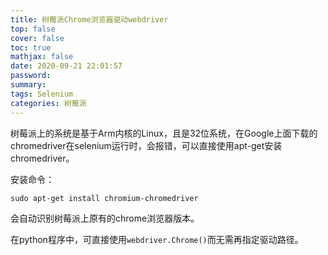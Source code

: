```yaml
---
title: 树莓派Chrome浏览器驱动webdriver
top: false
cover: false
toc: true
mathjax: false
date: 2020-09-21 22:01:57
password:
summary:
tags: Selenium
categories: 树莓派
---
```


树莓派上的系统是基于Arm内核的Linux，且是32位系统，在Google上面下载的chromedriver在selenium运行时，会报错，可以直接使用apt-get安装chromedriver。

安装命令：

```shell
sudo apt-get install chromium-chromedriver
```

会自动识别树莓派上原有的chrome浏览器版本。

在python程序中，可直接使用`webdriver.Chrome()`而无需再指定驱动路径。